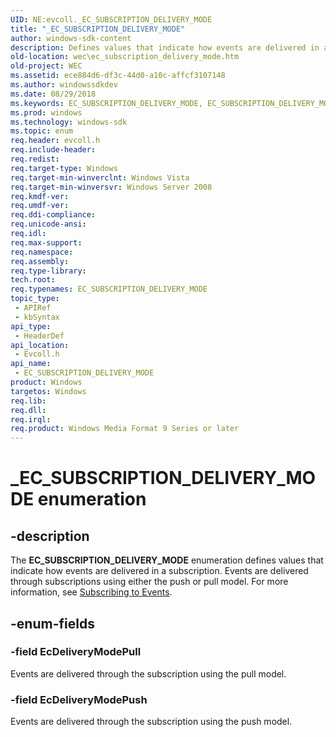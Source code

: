 ```yaml
---
UID: NE:evcoll._EC_SUBSCRIPTION_DELIVERY_MODE
title: "_EC_SUBSCRIPTION_DELIVERY_MODE"
author: windows-sdk-content
description: Defines values that indicate how events are delivered in a subscription.
old-location: wec\ec_subscription_delivery_mode.htm
old-project: WEC
ms.assetid: ece884d6-df3c-44d0-a10c-affcf3107148
ms.author: windowssdkdev
ms.date: 08/29/2018
ms.keywords: EC_SUBSCRIPTION_DELIVERY_MODE, EC_SUBSCRIPTION_DELIVERY_MODE enumeration, EcDeliveryModePull, EcDeliveryModePush, _EC_SUBSCRIPTION_DELIVERY_MODE, evcoll/EC_SUBSCRIPTION_DELIVERY_MODE, evcoll/EcDeliveryModePull, evcoll/EcDeliveryModePush, wec.ec_subscription_delivery_mode, wes.ec_subscription_delivery_mode
ms.prod: windows
ms.technology: windows-sdk
ms.topic: enum
req.header: evcoll.h
req.include-header: 
req.redist: 
req.target-type: Windows
req.target-min-winverclnt: Windows Vista
req.target-min-winversvr: Windows Server 2008
req.kmdf-ver: 
req.umdf-ver: 
req.ddi-compliance: 
req.unicode-ansi: 
req.idl: 
req.max-support: 
req.namespace: 
req.assembly: 
req.type-library: 
tech.root: 
req.typenames: EC_SUBSCRIPTION_DELIVERY_MODE
topic_type:
 - APIRef
 - kbSyntax
api_type:
 - HeaderDef
api_location:
 - Evcoll.h
api_name:
 - EC_SUBSCRIPTION_DELIVERY_MODE
product: Windows
targetos: Windows
req.lib: 
req.dll: 
req.irql: 
req.product: Windows Media Format 9 Series or later
---
```


# _EC_SUBSCRIPTION_DELIVERY_MODE enumeration


## -description


The <b>EC_SUBSCRIPTION_DELIVERY_MODE</b> enumeration defines values that indicate how events are delivered in a  subscription. Events are delivered through subscriptions using either the push or pull model. For more information, see <a href="https://msdn.microsoft.com/1e86deeb-fc59-4658-9353-e4ced7ace89a">Subscribing to Events</a>.


## -enum-fields




### -field EcDeliveryModePull

Events are delivered through the subscription using the pull model.


### -field EcDeliveryModePush

Events are delivered through the subscription using the push model.

